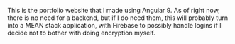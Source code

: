 This is the portfolio website that I made using Angular 9. As of right now, there is no need for a backend, but if I do need them, this will probably turn into a MEAN stack application, with Firebase to possibly handle logins if I decide not to bother with doing encryption myself. 
